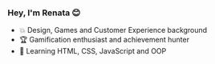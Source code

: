 ### Hey, I'm Renata 😊

- 💥 Design, Games and Customer Experience background
- 🏆 Gamification enthusiast and achievement hunter
- 🚀 Learning HTML, CSS, JavaScript and OOP
